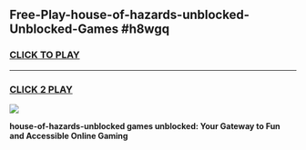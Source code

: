 
## Free-Play-house-of-hazards-unblocked-Unblocked-Games #h8wgq
<h3>
<a href="https://news.freeplayer.one?title=house-of-hazards-unblocked&ref=8M">CLICK TO PLAY</a></h3>
<hr>

<h3>
<a href="https://news.freeplayer.one?title=house-of-hazards-unblocked&ref=8M">CLICK 2 PLAY</a>
  
</h3>

<a href="https://news.freeplayer.one?title=house-of-hazards-unblocked&ref=8M"><img src="https://clearcache.store/games.png"></a>


**house-of-hazards-unblocked games unblocked: Your Gateway to Fun and Accessible Online Gaming**
